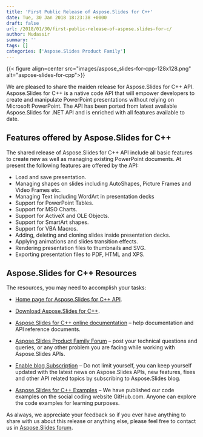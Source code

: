 ```yaml
---
title: 'First Public Release of Aspose.Slides for C++'
date: Tue, 30 Jan 2018 18:23:38 +0000
draft: false
url: /2018/01/30/first-public-release-of-aspose.slides-for-c/
author: Mudassir
summary: ''
tags: []
categories: ['Aspose.Slides Product Family']
---
```




{{< figure align=center src="images/aspose_slides-for-cpp-128x128.png" alt="aspose-slides-for-cpp">}}


We are pleased to share the maiden release for Aspose.Slides for C++ API. Aspose.Slides for C++ is a native code API that will empower developers to create and manipulate PowerPoint presentations without relying on Microsoft PowerPoint. The API has been ported from latest available Aspose.Slides for .NET API and is enriched with all features available to date.

## Features offered by Aspose.Slides for C++

The shared release of Aspose.Slides for C++ API include all basic features to create new as well as managing existing PowerPoint documents. At present the following features are offered by the API:

*   Load and save presentation.
*   Managing shapes on slides including AutoShapes, Picture Frames and Video Frames etc.
*   Managing Text including WordArt in presentation decks
*   Support for PowerPoint Tables.
*   Support for MSO Charts.
*   Support for ActiveX and OLE Objects.
*   Support for SmartArt shapes.
*   Support for VBA Macros.
*   Adding, deleting and cloning slides inside presentation decks.
*   Applying animations and slides transition effects.
*   Rendering presentation files to thumbnails and SVG.
*   Exporting presentation files to PDF, HTML and XPS.

## Aspose.Slides for C++ Resources

The resources, you may need to accomplish your tasks:

*   [Home page for Aspose.Slides for C++ API][1].
    
*   [Download Aspose.Slides for C++][2].
    
*   [Aspose.Slides for C++ online documentation][3] – help documentation and API reference documents.
    
*   [Aspose.Slides Product Family Forum][4] – post your technical questions and queries, or any other problem you are facing while working with Aspose.Slides APIs.
    
*   [Enable blog Subscription][5] – Do not limit yourself, you can keep yourself updated with the latest news on Aspose.Slides APIs, new features, fixes and other API related topics by subscribing to Aspose.Slides blog.
    
*   [Aspose.Slides for C++ Examples][6] – We have published our code examples on the social coding website GitHub.com. Anyone can explore the code examples for learning purposes.
    

As always, we appreciate your feedback so if you ever have anything to share with us about this release or anything else, please feel free to contact us in [Aspose.Slides forum][7].




[1]: https://products.aspose.com/slides/cpp
[2]: https://downloads.aspose.com/slides/cpp
[3]: https://docs.aspose.com/display/slidescpp/Home
[4]: https://forum.aspose.com/c/slides
[5]: https://blog.aspose.com/category/aspose-products/aspose-slides-product-family/
[6]: https://github.com/aspose-slides/Aspose.Slides-for-C
[7]: https://forum.aspose.com/c/slides




